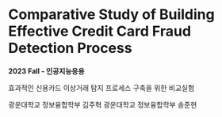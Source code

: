 # Comparative Study of Building Effective Credit Card Fraud Detection Process

**2023 Fall - 인공지능응용**

효과적인 신용카드 이상거래 탐지 프로세스 구축을 위한 비교실험

광운대학교 정보융합학부 김주혁
광운대학교 정보융합학부 송준현
